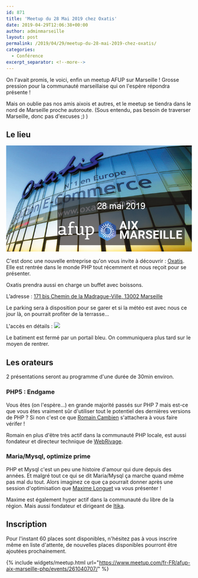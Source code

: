 ```yaml
---
id: 871
title: 'Meetup du 28 Mai 2019 chez Oxatis'
date: 2019-04-29T12:06:38+00:00
author: adminmarseille
layout: post
permalink: /2019/04/29/meetup-du-28-mai-2019-chez-oxatis/
categories:
  - Conférence
excerpt_separator: <!--more-->
---
```


On l'avait promis, le voici, enfin un meetup AFUP sur Marseille ! Grosse pression pour la communauté marseillaise qui on l'espère répondra présente !

Mais on oublie pas nos amis aixois et autres, et le meetup se tiendra dans le nord de Marseille proche autoroute. (Sous entendu, pas besoin de traverser Marseille, donc pas d'excuses ;) )

## Le lieu

![](/files/2019-05-28/Oxatis_meetup.png)

C'est donc une nouvelle entreprise qu'on vous invite à découvrir : [Oxatis](https://www.oxatis.com/). Elle est rentrée dans le monde PHP tout récemment et nous reçoit pour se présenter.

Oxatis prendra aussi en charge un buffet avec boissons.

L&rsquo;adresse : [171 bis Chemin de la Madrague-Ville, 13002 Marseille](https://www.google.fr/maps/place/Oxatis/@43.3284604,5.356752,16.4z/data=!4m5!3m4!1s0x12c9c0502f6082bd:0x94b41330613f526b!8m2!3d43.3282993!4d5.3593436)

<!--more-->

Le parking sera à disposition pour se garer et si la météo est avec nous ce jour là, on pourrait profiter de la terrasse...

L'accès en détails :
![](https://www.oxatis.com/Files/13825/Img/10/Plan-accces-Oxatis-Marseille.jpg)

Le batiment est fermé par un portail bleu. On communiquera plus tard sur le moyen de rentrer.

## Les orateurs

2 présentations seront au programme d'une durée de 30min environ.

### PHP5 : Endgame

Vous êtes (on l'espère...) en grande majorité passés sur PHP 7 mais est-ce que vous êtes vraiment sûr d'utiliser tout le potentiel des dernières versions de PHP ? Si non c'est ce que [Romain Cambien](https://twitter.com/r_cambien) s'attachera à vous faire vérifer !

Romain en plus d'être très actif dans la communauté PHP locale, est aussi fondateur et directeur technique de [WebRivage](https://www.webrivage.com/fr).

### Maria/Mysql, optimize prime

PHP et Mysql c'est un peu une histoire d'amour qui dure depuis des années. Et malgré tout ce qui se dit Maria/Mysql ça marche quand même pas mal du tout. Alors imaginez ce que ça pourrait donner après une session d'optimisation que [Maxime Longuet](https://twitter.com/mtcocktail) va vous présenter !

Maxime est également hyper actif dans la communauté du libre de la région. Mais aussi fondateur et dirigeant de [Itika](https://www.itika.net/).


## Inscription

Pour l'instant 60 places sont disponibles, n'hésitez pas à vous inscrire même en liste d'attente, de nouvelles places disponibles pourront être ajoutées prochainement.

{% include widgets/meetup.html
   url="https://www.meetup.com/fr-FR/afup-aix-marseille-php/events/261040707/"
%}
